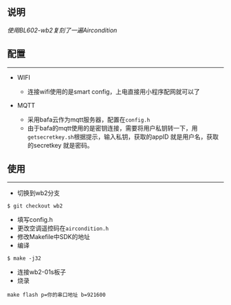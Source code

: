 ## 说明

*使用BL602-wb2复刻了一遍Aircondition*



## 配置

---

- WIFI
  - 连接wifi使用的是smart config，上电直接用小程序配网就可以了

- MQTT
  - 采用bafa云作为mqtt服务器，配置在`config.h`
  - 由于bafa的mqtt使用的是密钥连接，需要将用户私钥转一下，用`getsecretkey.sh`根据提示，输入私钥，获取的appID 就是用户名，获取的secretkey 就是密码。



## 使用

---

- 切换到wb2分支

```shell
$ git checkout wb2
```

- 填写config.h
- 更改空调遥控码在`aircondition.h`
- 修改Makefile中SDK的地址
- 编译

```shell
$ make -j32
```

- 连接wb2-01s板子
- 烧录

```shell
make flash p=你的串口地址 b=921600
```

